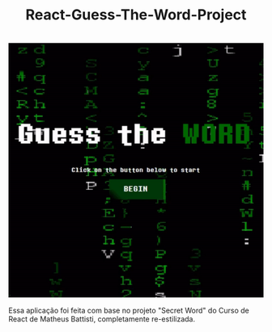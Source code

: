 # <h1 align="center">React-Guess-The-Word-Project<h1>
<p align="center">
  <img src="/.github/Guessgif.gif">
<p>

Essa aplicação foi feita com base no projeto "Secret Word" do Curso de React de Matheus Battisti, completamente re-estilizada.
